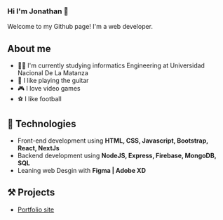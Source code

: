 ### Hi I'm Jonathan 👋

Welcome to my Github page! I'm a web developer.  

## About me 
* 👨‍🎓 I'm currently studying informatics Engineering at Universidad Nacional De La Matanza
* 🎸 I like playing the guitar
* 🎮 I love video games
* ⚽ I like football

## 🧠 Technologies
* Front-end development using **HTML, CSS, Javascript, Bootstrap, React, NextJs**
* Backend development using **NodeJS, Express, Firebase, MongoDB, SQL**
* Leaning web Desgin with **Figma | Adobe XD**

## ⚒ Projects
* [Portfolio site](https://duranjonathan.com/)

